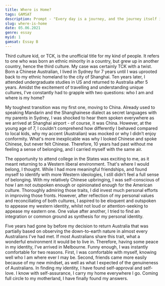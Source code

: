 ```yaml
---
title: Where is Home?
tags: GAMSAT
description: Prompt - "Every day is a journey, and the journey itself is home."
slug: where-is-home
date: 05.06.2021
genre: essay
myid: 1
gamsat: Essay B
---
```


Third culture kid, or TCK, is the unofficial title for my kind of people. It refers to one who was born an ethnic minority in a country, but grew up in another country, hence the third culture. My case was certainly TCK with a twist. Born a Chinese Australian, I lived in Sydney for 7 years until I was uprooted back to my ethnic homeland to the city of Shanghai. Ten years later, I attended undergraduate studies in US and returned to Australia after 5 years. Amidst the excitement of travelling and understanding unique cultures, I've constantly had to grapple with two questions: who I am and where is my home?  

My toughest transition was my first one, moving to China. Already used to speaking Mandarin and the Shanghainese dialect as secret languages with my parents in Sydney, I was shocked to hear them spoken everywhere as we arrived at Shanghai airport - of course, it was China. However, at the young age of 7, I couldn't comprehend how differently I behaved compared to local kids, why my accent (Australian) was mocked or why I didn’t enjoy conformity. What's more inexplicable was why I looked Chinese and spoke Chinese, but never felt Chinese. Therefore, 10 years had past without me feeling a sense of belonging, and I carried myself with the same air. 

The opportunity to attend college in the States was exciting to me, as it meant returning to a Western liberal environment. That's where I would belong, I thought. While I had more meaningful friendships, and found myself to identify with more Western ideologies, I still didn’t feel a full sense of belonging. With my relatively Chinese upbringing, I was self-conscious of how I am not outspoken enough or opinionated enough for the American culture. Thoroughly admiring those traits, I did invest much personal efforts in improving those fronts. However, after reflection of my personal values and reconciliating of both cultures, I aspired to be eloquent and outspoken to appease my western identity, whilst not loud or attention-seeking to appease my eastern one. One value after another, I tried to find an integration or common ground as synthesis for my personal identity.  

Five years had gone by before my decision to return Australia that was partially based on observing the down-to-earth nature in almost every Australians I've had met. If most Australians share this trait, what a wonderful environment it would be to live in. Therefore, having some peace in my identity, I've arrived in Melbourne. Funny enough, I was instantly comfortable for two reasons. First, I was comfortable with myself, knowing well who I am where ever I may be. Second, friends came more easily because of my new mindset, as well as what I expected of the genuineness of Australians. In finding my identity, I have found self-approval and self-love. I know with self-assurance, I carry my home everywhere I go. Coming full circle to my motherland, I have finally found my answers.
